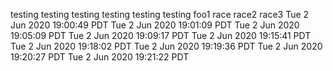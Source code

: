 testing
testing
testing
testing
testing
testing
foo1
race
race2
race3
Tue 2 Jun 2020 19:00:49 PDT
Tue 2 Jun 2020 19:01:09 PDT
Tue 2 Jun 2020 19:05:09 PDT
Tue 2 Jun 2020 19:09:17 PDT
Tue 2 Jun 2020 19:15:41 PDT
Tue 2 Jun 2020 19:18:02 PDT
Tue 2 Jun 2020 19:19:36 PDT
Tue 2 Jun 2020 19:20:27 PDT
Tue 2 Jun 2020 19:21:22 PDT
